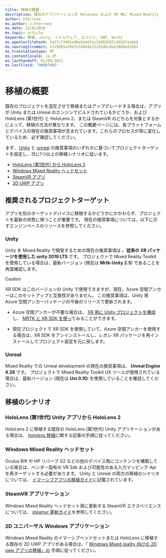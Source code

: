 ```yaml
---
title: 移植の概要
description: 既存のアプリケーションを HoloLens および VR 用に Mixed Reality にするためのさまざまな移植オプションの概要を説明します。
author: hferrone
ms.author: v-hferrone
ms.date: 12/9/2020
ms.topic: article
keywords: 移植, unity, ミドルウェア, エンジン, UWP, Win32
ms.openlocfilehash: 5a57c73481e80e5ab6fac1bd02b83c5d3dfaabb6
ms.sourcegitcommit: 2329db5a76dfe1b844e21291dbc8ee3888ed1b81
ms.translationtype: MT
ms.contentlocale: ja-JP
ms.lasthandoff: 01/08/2021
ms.locfileid: "98007492"
---
```

# <a name="porting-overview"></a>移植の概要

既存のプロジェクトを混在させて移植またはアップグレードする場合は、アプリが Unity または Unreal のエンジンでビルドされているかどうか、および HoloLens (第1世代) と HoloLens 2、または SteamVR のどちらを対象とするかによって、移植の方法が異なります。 この概要ページには、各プラットフォームとデバイスの現在の推奨事項が含まれています。これらのプロセスが常に変化しているため、必ず確認してください。

まず、 [Unity](#unity) と [unreal](#unreal) の推奨事項のいずれかに基づいてプロジェクトターゲットを設定し、次に1つ以上の移植シナリオに従います。

- [HoloLens (第1世代) から HoloLens 2](#hololens-1st-gen-unity-apps-to-hololens-2)
- [Windows Mixed Reality ヘッドセット](#windows-mixed-reality-headsets)
- [SteamVR アプリ](#steamvr-applications)
- [2D UWP アプリ](#2d-universal-windows-applications)

## <a name="recommended-project-targets"></a>推奨されるプロジェクトターゲット

アプリを別のターゲットデバイスに移植するかどうかにかかわらず、プロジェクトを最新の状態に保つことが重要です。 現在の推奨事項については、以下に示すエンジンベースのリソースを参照してください。

### <a name="unity"></a>Unity

Unity を Mixed Reality で開発するための現在の推奨事項は **、従来の XR パッケージを使用した unity 2019 LTS** です。 プロジェクトで Mixed Reality Toolkit を使用している場合は、最新バージョン (現在は **Mrtk-Unity 2.5**) であることを再度確認します。

> [!CAUTION]
> XR SDK はこのバージョンの Unity で使用できますが、現在、Azure 空間アンカーはこのセットアップと互換性がありません。 この推奨事項は、Unity 用 Azure 空間アンカーパッケージの今後のリリースで更新されます。 
> 
> * Azure 空間アンカーが不要な場合は、 [XR 用に Unity プロジェクトを構成](https://docs.unity3d.com/Manual/configuring-project-for-xr.html) し、 [MRTK と XR SDK を使っ](https://microsoft.github.io/MixedRealityToolkit-Unity/Documentation/GettingStartedWithMRTKAndXRSDK.html)てみることができます。
> 
> * 現在プロジェクトで XR SDK を使用していて、Azure 空間アンカーを使用する場合は、XR SDK をアンインストールし、レガシ XR パッケージを再インストールしてプロジェクト設定を元に戻します。


### <a name="unreal"></a>Unreal 

Mixed Reality での Unreal development の現在の推奨事項は、 **Unreal Engine 4.26** です。 プロジェクトで Mixed Reality Toolkit UX ツールが使用されている場合は、最新バージョン (現在は **Uxt 0.10**) を使用していることを確認してください。

## <a name="porting-scenarios"></a>移植のシナリオ

### <a name="hololens-1st-gen-unity-apps-to-hololens-2"></a>HoloLens (第1世代) Unity アプリから HoloLens 2

HoloLens 2 に移植する既存の HoloLens (第1世代) Unity アプリケーションがある場合は、 [hololens 移植](../unity/mrtk-porting-guide.md)に関する記事の手順に従ってください。

### <a name="windows-mixed-reality-headsets"></a>Windows Mixed Reality ヘッドセット

Oculus Rift や HP リバーブ G2 などの他のデバイス用にコンテンツを構築している場合は、ベンダー固有の VR Sdk および可能性のある入力マッピング Api を再ターゲットする必要があります。 Unity と Unreal の両方の移植のシナリオについては、 [イマーシブアプリの移植ガイド](porting-guides.md)に記載されています。

### <a name="steamvr-applications"></a>SteamVR アプリケーション

Windows Mixed Reality ヘッドセット用に更新する SteamVR エクスペリエンスについては、 [steamvr 更新ガイド](updating-your-steamvr-application-for-windows-mixed-reality.md)を参照してください。

### <a name="2d-universal-windows-applications"></a>2D ユニバーサル Windows アプリケーション

Windows Mixed Reality のイマーシブヘッドセットまたは HoloLens に移植する既存の 2D UWP アプリがある場合は、「 [Windows Mixed reality 向けの 2D uwp アプリの移植」の](building-2d-apps.md) 手順に従ってください。

